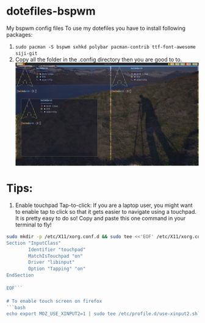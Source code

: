 # dotefiles-bspwm
My bspwm config files
To use my dotefiles you have to install following packages:
1. ```sudo pacman -S bspwm sxhkd polybar pacman-contrib ttf-font-awesome siji-git```
2. Copy all the folder in the .config directory then you are good to to.
![bspwm](img.png)

# Tips:
1. Enable touchpad Tap-to-click:
If you are a laptop user, you might want to enable tap to click so that it gets easier to navigate using a touchpad.
It is pretty easy to do so! Copy and paste this one command in your terminal to
fly!<br>
```bash
sudo mkdir -p /etc/X11/xorg.conf.d && sudo tee <<'EOF' /etc/X11/xorg.conf.d/90-touchpad.conf 1> /dev/null
Section "InputClass"
        Identifier "touchpad"
        MatchIsTouchpad "on"
        Driver "libinput"
        Option "Tapping" "on"
EndSection

EOF```

# To enable touch screen on firefox
```bash
echo export MOZ_USE_XINPUT2=1 | sudo tee /etc/profile.d/use-xinput2.sh```

